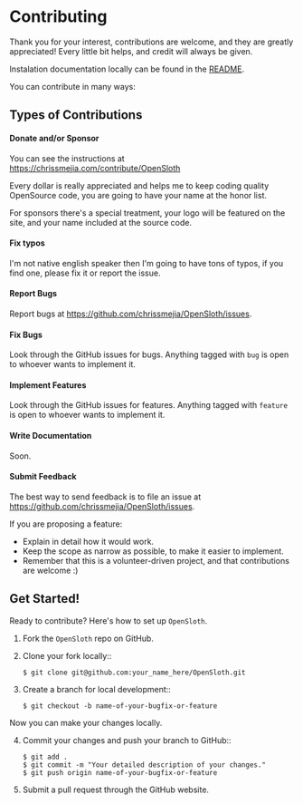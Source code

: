 Contributing
========

Thank you for your interest, contributions are welcome, and they are greatly appreciated! Every little bit helps, and credit will always be given. 

Instalation documentation locally can be found in the [README](README.md).

You can contribute in many ways:

Types of Contributions
--------

#### Donate and/or Sponsor

You can see the instructions at https://chrissmejia.com/contribute/OpenSloth

Every dollar is really appreciated and helps me to keep coding quality OpenSource code, 
you are going to have your name at the honor list.

For sponsors there's a special treatment, your logo will be featured on the site, 
and your name included at the source code. 

#### Fix typos

I'm not native english speaker then I'm going to have tons of typos, 
if you find one, please fix it or report the issue.

#### Report Bugs

Report bugs at https://github.com/chrissmejia/OpenSloth/issues.

#### Fix Bugs

Look through the GitHub issues for bugs. Anything tagged with `bug`
is open to whoever wants to implement it.

#### Implement Features

Look through the GitHub issues for features. Anything tagged with `feature`
is open to whoever wants to implement it.

#### Write Documentation

Soon.

#### Submit Feedback

The best way to send feedback is to file an issue at https://github.com/chrissmejia/OpenSloth/issues.

If you are proposing a feature:

* Explain in detail how it would work.
* Keep the scope as narrow as possible, to make it easier to implement.
* Remember that this is a volunteer-driven project, and that contributions are welcome :)

Get Started!
--------

Ready to contribute? Here's how to set up `OpenSloth`.

1. Fork the `OpenSloth` repo on GitHub.
2. Clone your fork locally::

    `$ git clone git@github.com:your_name_here/OpenSloth.git`

3. Create a branch for local development::

    `$ git checkout -b name-of-your-bugfix-or-feature`

Now you can make your changes locally.

4. Commit your changes and push your branch to GitHub::

    `$ git add .`  
    `$ git commit -m "Your detailed description of your changes."`  
    `$ git push origin name-of-your-bugfix-or-feature`  

5. Submit a pull request through the GitHub website.
